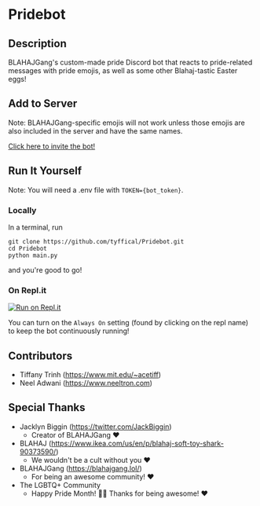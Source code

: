 # Pridebot

## Description
BLAHAJGang's custom-made pride Discord bot that reacts to pride-related messages with pride emojis, as well as some other Blahaj-tastic Easter eggs!

## Add to Server
Note: BLAHAJGang-specific emojis will not work unless those emojis are also included in the server and have the same names.

[Click here to invite the bot!](https://discord.com/api/oauth2/authorize?client_id=849471740052504606&permissions=2148002880&scope=bot)

## Run It Yourself

Note: You will need a .env file with ```TOKEN={bot_token}```.

### Locally
In a terminal, run
```
git clone https://github.com/tyffical/Pridebot.git
cd Pridebot
python main.py
```
and you're good to go!

### On Repl.it
[![Run on Repl.it](https://repl.it/badge/github/tyffical/Pridebot)](https://repl.it/github/tyffical/Pridebot)

You can turn on the ```Always On``` setting (found by clicking on the repl name) to keep the bot continuously running!

## Contributors
* Tiffany Trinh (https://www.mit.edu/~acetiff)
* Neel Adwani (https://www.neeltron.com) 

## Special Thanks
* Jacklyn Biggin (https://twitter.com/JackBiggin)
  * Creator of BLAHAJGang &#x2764;&#xFE0F;
* BLAHAJ (https://www.ikea.com/us/en/p/blahaj-soft-toy-shark-90373590/)
  * We wouldn't be a cult without you &#x2764;&#xFE0F;
* BLAHAJGang (https://blahajgang.lol/)
  * For being an awesome community! &#x2764;&#xFE0F;
* The LGBTQ+ Community
  * Happy Pride Month! &#x1F3F3;&#xFE0F;&#x200D;&#x1F308; Thanks for being awesome! &#x2764;&#xFE0F;